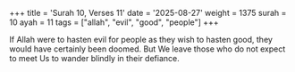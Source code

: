 +++
title = 'Surah 10, Verses 11'
date = '2025-08-27'
weight = 1375
surah = 10
ayah = 11
tags = ["allah", "evil", "good", "people"]
+++

If Allah were to hasten evil for people as they wish to hasten good, they would have certainly been doomed. But We leave those who do not expect to meet Us to wander blindly in their defiance.